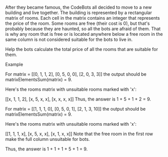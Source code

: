After they became famous, the CodeBots all decided to move to a new building and live together. The building is represented by a rectangular matrix of rooms. Each cell in the matrix contains an integer that represents the price of the room. Some rooms are free (their cost is 0), but that's probably because they are haunted, so all the bots are afraid of them. That is why any room that is free or is located anywhere below a free room in the same column is not considered suitable for the bots to live in.

Help the bots calculate the total price of all the rooms that are suitable for them.

Example

For
matrix = [[0, 1, 1, 2], 
          [0, 5, 0, 0], 
          [2, 0, 3, 3]]
the output should be
matrixElementsSum(matrix) = 9.

Here's the rooms matrix with unsuitable rooms marked with 'x':

[[x, 1, 1, 2], 
 [x, 5, x, x], 
 [x, x, x, x]]
Thus, the answer is 1 + 5 + 1 + 2 = 9.

For
matrix = [[1, 1, 1, 0], 
          [0, 5, 0, 1], 
          [2, 1, 3, 10]]
the output should be
matrixElementsSum(matrix) = 9.

Here's the rooms matrix with unsuitable rooms marked with 'x':

[[1, 1, 1, x], 
 [x, 5, x, x], 
 [x, 1, x, x]]
Note that the free room in the first row make the full column unsuitable for bots.

Thus, the answer is 1 + 1 + 1 + 5 + 1 = 9.